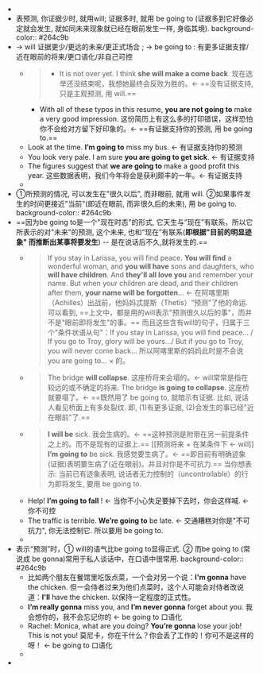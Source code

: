 -
- 表预测, 你证据少时, 就用will; 证据多时, 就用 be going to (证据多到它好像必定就会发生, 就如同未来现象就已经在眼前发生一样, 身临其境).
  background-color:: #264c9b
- -> will 证据更少/更远的未来/更正式场合 ;
  -> be going to : 有更多证据支撑/近在眼前的将来/更口语化/非自己可控
	- > + It is not over yet. I think **she will make a come back**. 现在选举还没结束呢，我想她最终会反败为胜的。← ==没有证据支持, 只是主观预测, 用 will.==
	  + With all of these typos in this resume, **you are not going to** make a very good impression. 这份简历上有这么多的打印错误，这样恐怕你不会给对方留下好印象的。<- ==有证据支持你的预测, 用 be going to.==
	- Look at the time. **I’m going to** miss my bus. <- 有证据支持你的预测
	- You look very pale. I am sure **you are going to get sick**. <- 有证据支持
	- The figures suggest that **we are going to** make a good profit this year. 这些数据表明，我们今年将会是获利颇丰的一年。<- 有证据支持
	-
- ①所预测的情况, 可以发生在"很久以后", 而非眼前, 就用 will.  ②如果事件发生的时间更接近"当前"(即近在眼前, 而非很久后的未来), 用 be going to. 
  background-color:: #264c9b
- ==因为be going to是一个"现在时态"的形式, 它天生与“现在”有联系，所以它所表示的对"未来"的预测, 这个未来, 也和“现在”有联系(**即根据"目前的明显迹象" 而推断出某事将要发生**) -- 是在说话后不久,就将发生的.==
	- > If you stay in Larissa, you will find peace. **You will find** a wonderful woman, and **you will have** sons and daughters, who **will have children**. And **they'll all love you** and remember your name. But when your children are dead, and their children after them, **your name will be forgotten**…​ ← 在阿喀里斯（Achilles）出战前，他妈妈忒提斯（Thetis）“预测”了他的命运.
	  可以看到, ==上文中，都是用的will表示"预测很久以后的事"，而并不是"眼前即将发生"的事。==
	  而且这些含有will的句子，归属于三个"条件状语从句"：If you stay in Larissa, you will find peace…​ / If you go to Troy, glory will be yours…​ / But if you go to Troy, you will never come back… 所以阿喀里斯的妈妈此时是不会说 you are going to…​ × 的。
	- > The bridge **will collapse**. 这座桥将来会塌的。<- will常常是指在较远的或不确定的将来.
	  The bridge **is going to collapse**. 这座桥就要塌了。<- ==既然用了 be going to, 就暗示有证据. 比如, 说话人看见桥面上有多处裂纹. 即, (1)有更多证据, (2)会发生的事已经"近在眼前"了.==
	- > **I will be** sick. 我会生病的。<- ==这种预测是附带在另一前提条件之上的。而不是现有的证据上.==
	  [[预测将来 + 在某条件下 ← will]] 
	  **I’m going to** be sick. 我感觉要生病了。<- ==即目前有明确迹象(证据)表明要生病了(近在眼前)。并且对你是不可抗力.== 当你想表示: 当前已有迹象表明, 说话者无力控制的（uncontrollable）的行为即将发生, 要用 be going to.
	- Help! **I’m going to fall** ! ← 当你不小心失足要掉下去时，你会这样喊. <- 你不可控
	- The traffic is terrible. **We’re going to** be late. ← 交通糟糕对你是"不可抗力", 你无法控制它. 所以要用 be going to.
	-
- 表示“预测”时，① will的语气比be going to显得正式. ② 而be going to (常说成 be gonna)常用于私人谈话中，在口语中很常用.
  background-color:: #264c9b
	- 比如两个朋友在餐馆里吃饭点菜，一个会对另一个说：**I'm gonna** have the chicken. 
	  但一会侍者过来为他们点菜时，这个人可能会对侍者改说道：**I'll** have the chicken. 以保持一定程度的正式性。
	- **I’m really gonna** miss you, and **I’m never gonna** forget about you. 我会想你的，我不会忘记你的 <- be going to 口语化
	- Rachel: Monica, what are you doing? **You’re gonna** lose your job! This is not you! 莫尼卡，你在干什么？你会丢了工作的！你可不是这样的呀！ <- be going to 口语化
	-
-